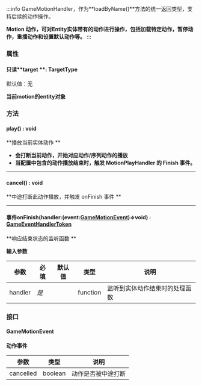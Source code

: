 :::info
GameMotionHandler，作为**loadByName()**方法的统一返回类型，支持后续的动作操作。 

**Motion 动作，可对Entity实体带有的动作进行操作，包括加载特定动作，暂停动作，重播动作和设置默认动作等。**
:::


### 属性

#### 只读**target **: TargetType 
默认值：无

**当前motion的entity对象**


### 方法

#### play() **: void**
**播放当前实体动作   **

- **会打断当前动作，开始对应动作/序列动作的播放**
- **当配置中包含的动作播放结束时，触发 MotionPlayHandler 的 Finish 事件。**

---


#### **cancel**() **: void**
**中途打断此动作播放，并触发 onFinish 事件  **

---


#### 事件**onFinish**(handler:(event:[GameMotionEvent](#anWjP))=>void) : [GameEventHandlerToken](https://www.yuque.com/box3lab/api/gll7mhwasgn9hoq0/edit)
**响应结束状态的监听函数 **

**输入参数**

| **参数** | **必填** | **默认值** | **类型** | **说明** |
| --- | --- | --- | --- | --- |
| handler | _是_ | | function | 监听到实体动作结束时的处理函数 |



### **接口**

#### GameMotionEvent
**动作事件**

| **参数** | **类型** | **说明** |
| --- | --- | --- |
| cancelled | boolean | 动作是否被中途打断 |

